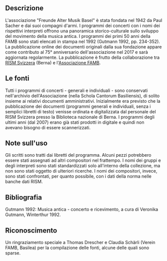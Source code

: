 ## Descrizione
L'associazione "Freunde Alter Musik Basel" è stata fondata nel 1942 da Paul Sacher e dai suoi compagni d'armi. I programmi dei concerti con i nomi dei rispettivi interpreti offrono una panoramica storico-culturale sullo sviluppo del movimento della musica antica. I programmi dei primi 50 anni della FAMB sono stati elencati in stampa nel 1992 (Gutmann 1992, pp. 234-352). La pubblicazione online dei documenti originali dalla sua fondazione appare come contributo al 75° anniversario dell'associazione nel 2017 e sarà aggiornata regolarmente. La pubblicazione è frutto della collaborazione tra [RISM Svizzera](https://rism-ch.org) (Berna) e l'[Associazione FAMB](http://www.famb.ch/).

## Le fonti
Tutti i programmi di concerti - generali e individuali - sono conservati nell'archivio dell'Associazione (nella Schola Cantorum Basiliensis), di solito insieme ai relativi documenti amministrativi. Inizialmente era previsto che la pubblicazione dei documenti (programmi generali e individuali, senza i semplici libretti di testo) venisse ordinata e digitalizzata dal personale del RISM Svizzera presso la Biblioteca nazionale di Berna. I programmi degli ultimi anni (dal 2007) erano già stati prodotti in digitale e quindi non avevano bisogno di essere scannerizzati.

## Note sull'uso
Gli scritti sono tratti dai libretti del programma. Alcuni pezzi potrebbero essere stati assegnati ad altri compositori nel frattempo. I nomi dei gruppi e degli interpreti sono stati standardizzati solo all'interno della collezione, ma non sono stati oggetto di ulteriori ricerche. I nomi dei compositori, invece, sono stati confrontati, per quanto possibile, con i dati della norma nelle banche dati RISM.

## Bibliografia
Gutmann 1992: Musica antica - concerto e ricevimento, a cura di Veronika Gutmann, Winterthur 1992.

## Riconoscimento
Un ringraziamento speciale a Thomas Drescher e Claudia Schärli (Verein FAMB, Basilea) per la compilazione delle fonti, alcune delle quali sono sparse.
